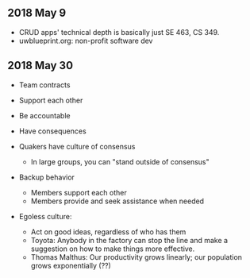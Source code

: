 ## 2018 May 9

- CRUD apps' technical depth is basically just SE 463, CS 349.
- uwblueprint.org: non-profit software dev

## 2018 May 30

- Team contracts
- Support each other
- Be accountable
- Have consequences
- Quakers have culture of consensus
  - In large groups, you can "stand outside of consensus"
- Backup behavior
  - Members support each other
  - Members provide and seek assistance when needed

- Egoless culture:
  - Act on good ideas, regardless of who has them
  - Toyota: Anybody in the factory can stop the line and make a suggestion on
    how to make things more effective.
  - Thomas Malthus: Our productivity grows linearly; our population grows
    exponentially (??)
